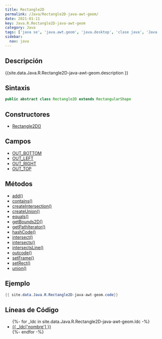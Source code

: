 ```yaml
---
title: Rectangle2D
permalink: /Java/Rectangle2D-java-awt-geom/
date: 2021-01-11
key: Java.R.Rectangle2D-java-awt-geom
category: Java
tags: ['java se', 'java.awt.geom', 'java.desktop', 'clase java', 'Java 1.2']
sidebar: 
  nav: java
---
```


## Descripción
{{site.data.Java.R.Rectangle2D-java-awt-geom.description }}

## Sintaxis
~~~java
public abstract class Rectangle2D extends RectangularShape
~~~

## Constructores
* [Rectangle2D()](/Java/Rectangle2D-java-awt-geom/Rectangle2D/)

## Campos
* [OUT_BOTTOM](/Java/Rectangle2D-java-awt-geom/OUT_BOTTOM)
* [OUT_LEFT](/Java/Rectangle2D-java-awt-geom/OUT_LEFT)
* [OUT_RIGHT](/Java/Rectangle2D-java-awt-geom/OUT_RIGHT)
* [OUT_TOP](/Java/Rectangle2D-java-awt-geom/OUT_TOP)

## Métodos
* [add()](/Java/Rectangle2D-java-awt-geom/add)
* [contains()](/Java/Rectangle2D-java-awt-geom/contains)
* [createIntersection()](/Java/Rectangle2D-java-awt-geom/createIntersection)
* [createUnion()](/Java/Rectangle2D-java-awt-geom/createUnion)
* [equals()](/Java/Rectangle2D-java-awt-geom/equals)
* [getBounds2D()](/Java/Rectangle2D-java-awt-geom/getBounds2D)
* [getPathIterator()](/Java/Rectangle2D-java-awt-geom/getPathIterator)
* [hashCode()](/Java/Rectangle2D-java-awt-geom/hashCode)
* [intersect()](/Java/Rectangle2D-java-awt-geom/intersect)
* [intersects()](/Java/Rectangle2D-java-awt-geom/intersects)
* [intersectsLine()](/Java/Rectangle2D-java-awt-geom/intersectsLine)
* [outcode()](/Java/Rectangle2D-java-awt-geom/outcode)
* [setFrame()](/Java/Rectangle2D-java-awt-geom/setFrame)
* [setRect()](/Java/Rectangle2D-java-awt-geom/setRect)
* [union()](/Java/Rectangle2D-java-awt-geom/union)

## Ejemplo
~~~java
{{ site.data.Java.R.Rectangle2D-java-awt-geom.code}}
~~~

## Líneas de Código
<ul>
{%- for _ldc in site.data.Java.R.Rectangle2D-java-awt-geom.ldc -%}
   <li>
       <a href="{{_ldc['url'] }}">{{ _ldc['nombre'] }}</a>
   </li>
{%- endfor -%}
</ul>
